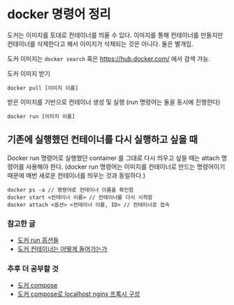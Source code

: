 # docker 명령어 정리

도커는 이미지를 토대로 컨테이너를 띄울 수 있다. 이미지를 통해 컨테이너를 만들지만 컨테이너를 삭제한다고 해서 이미지가 삭제되는 것은 아니다. 둘은 별개임.

도커 이미지는 `docker search` 혹은 https://hub.docker.com/ 에서 검색 가능.

도커 이미지 받기

`docker pull [이미지 이름]`

받은 이미지를 기반으로 컨테이너 생성 및 실행 (run 명령어는 둘을 동시에 진행한다)

`docker run [이미지 이름]`


## 기존에 실행했던 컨테이너를 다시 실행하고 싶을 때

Docker run 명령어로 실행했던 container 를 그대로 다시 띄우고 싶을 때는 attach 명령어를 사용해야 한다. (docker run 명령어는 이미지를 컨테이너로 만드는 명령어이기 때문에 매번 새로운 컨테이너를 띄우는 것과 동일하다.)

```script
docker ps -a // 명령어로 컨테이너 이름을 확인함
docker start <컨테이너 이름> // 컨테이너를 다시 시작함
docker attach <옵션> <컨테이너 이름, ID> // 컨테이너로 접속
```

### 참고한 글
- [도커 run 옵션들](https://m.blog.naver.com/PostView.nhn?blogId=alice_k106&logNo=220340499760&proxyReferer=https%3A%2F%2Fwww.google.com%2F)
- [도커 컨테이너는 어떻게 들어가는가](https://bluese05.tistory.com/21)

### 추후 더 공부할 것
- [도커 compose](https://medium.com/sjk5766/docker-compose-%EC%86%8C%EA%B0%9C-f84840ff7203)
- [도커 compose로 localhost nginx 프록시 구성](https://medium.com/sjk5766/docker-compose%EB%A1%9C-localhost-nginx-%EB%A6%AC%EB%B2%84%EC%8A%A4-%ED%94%84%EB%A1%9D%EC%8B%9C-%EA%B5%AC%EC%84%B1-8214d41a94fc)

